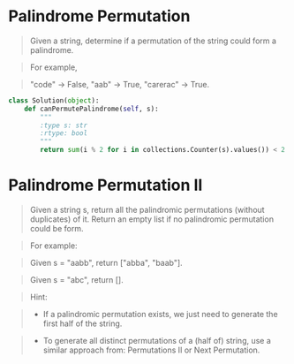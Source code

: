 # Palindrome Permutation

> Given a string, determine if a permutation of the string could form a palindrome.

> For example,

> "code" -> False, "aab" -> True, "carerac" -> True.

```Python
class Solution(object):
    def canPermutePalindrome(self, s):
        """
        :type s: str
        :rtype: bool
        """
        return sum(i % 2 for i in collections.Counter(s).values()) < 2
```

# Palindrome Permutation II

> Given a string s, return all the palindromic permutations (without duplicates) of it. Return an empty list if no palindromic permutation could be form.

> For example:

> Given s = "aabb", return ["abba", "baab"].

> Given s = "abc", return [].

> Hint:

> * If a palindromic permutation exists, we just need to generate the first half of the string.

> * To generate all distinct permutations of a (half of) string, use a similar approach from: Permutations II or Next Permutation.

```Python

```
